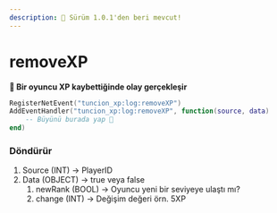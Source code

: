 ```yaml
---
description: 🔧 Sürüm 1.0.1'den beri mevcut!
---
```


# removeXP

**📢 Bir oyuncu XP kaybettiğinde olay gerçekleşir**

```lua
RegisterNetEvent("tuncion_xp:log:removeXP")
AddEventHandler("tuncion_xp:log:removeXP", function(source, data)
    -- Büyünü burada yap 💫
end)
```

### Döndürür

1. Source <span className="color-blue">(INT)</span> <span className="color-orange">-> PlayerID</span>
2. Data <span className="color-blue">(OBJECT)</span> <span className="color-orange">-> true veya false</span>
   1. newRank <span className="color-blue">(BOOL)</span> <span className="color-orange">-> Oyuncu yeni bir seviyeye ulaştı mı?</span>
   2. change <span className="color-blue">(INT)</span> <span className="color-orange">-> Değişim değeri örn. 5XP</span>